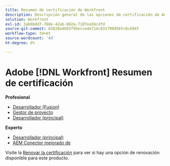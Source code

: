 ```yaml
---
title: Resumen de certificación de Workfront
description: Descripción general de las opciones de certificación de Adobe Workfront
solution: Workfront
exl-id: 3ab8bdd7-768e-42ab-802a-7107ea56cdfd
source-git-commit: 65828a4b55f95eccede714c831790d56fc8c694f
workflow-type: tm+mt
source-wordcount: '43'
ht-degree: 6%

---
```


# Adobe [!DNL Workfront] Resumen de certificación

**Profesional**

* [Desarrollador (Fusion)](/help/certifications/aw/aw-fusion-p-developer.md) <!--AD0-E902-->
* [Gestor de proyecto](/help/certifications/aw/aw-p-project-manager.md) <!--AD0-E903-->
* [Desarrollador (principal)](/help/certifications/aw/aw-core-p-developer.md) <!--AD0-E905-->

**Experto**

* [Desarrollador (principal)](/help/certifications/aw/aw-core-e-developer-23-08.md) <!--AD0-E907-->
* [AEM Conector mejorado de](/help/certifications/aw/aw-aem-e-connector.md) <!--AD0-E906-->

Visite la [Renovar la certificación](/help/certifications/renew.md) para ver si hay una opción de renovación disponible para este producto.
